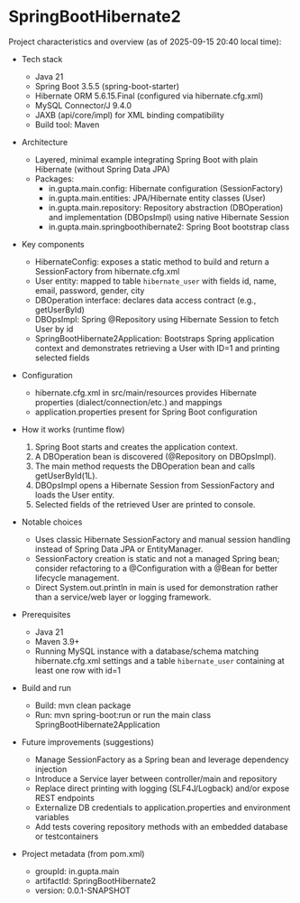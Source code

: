 # SpringBootHibernate2

Project characteristics and overview (as of 2025-09-15 20:40 local time):

- Tech stack
  - Java 21
  - Spring Boot 3.5.5 (spring-boot-starter)
  - Hibernate ORM 5.6.15.Final (configured via hibernate.cfg.xml)
  - MySQL Connector/J 9.4.0
  - JAXB (api/core/impl) for XML binding compatibility
  - Build tool: Maven

- Architecture
  - Layered, minimal example integrating Spring Boot with plain Hibernate (without Spring Data JPA)
  - Packages:
    - in.gupta.main.config: Hibernate configuration (SessionFactory)
    - in.gupta.main.entities: JPA/Hibernate entity classes (User)
    - in.gupta.main.repository: Repository abstraction (DBOperation) and implementation (DBOpsImpl) using native Hibernate Session
    - in.gupta.main.springboothibernate2: Spring Boot bootstrap class

- Key components
  - HibernateConfig: exposes a static method to build and return a SessionFactory from hibernate.cfg.xml
  - User entity: mapped to table `hibernate_user` with fields id, name, email, password, gender, city
  - DBOperation interface: declares data access contract (e.g., getUserById)
  - DBOpsImpl: Spring @Repository using Hibernate Session to fetch User by id
  - SpringBootHibernate2Application: Bootstraps Spring application context and demonstrates retrieving a User with ID=1 and printing selected fields

- Configuration
  - hibernate.cfg.xml in src/main/resources provides Hibernate properties (dialect/connection/etc.) and mappings
  - application.properties present for Spring Boot configuration

- How it works (runtime flow)
  1. Spring Boot starts and creates the application context.
  2. A DBOperation bean is discovered (@Repository on DBOpsImpl).
  3. The main method requests the DBOperation bean and calls getUserById(1L).
  4. DBOpsImpl opens a Hibernate Session from SessionFactory and loads the User entity.
  5. Selected fields of the retrieved User are printed to console.

- Notable choices
  - Uses classic Hibernate SessionFactory and manual session handling instead of Spring Data JPA or EntityManager.
  - SessionFactory creation is static and not a managed Spring bean; consider refactoring to a @Configuration with a @Bean for better lifecycle management.
  - Direct System.out.println in main is used for demonstration rather than a service/web layer or logging framework.

- Prerequisites
  - Java 21
  - Maven 3.9+
  - Running MySQL instance with a database/schema matching hibernate.cfg.xml settings and a table `hibernate_user` containing at least one row with id=1

- Build and run
  - Build: mvn clean package
  - Run: mvn spring-boot:run or run the main class SpringBootHibernate2Application

- Future improvements (suggestions)
  - Manage SessionFactory as a Spring bean and leverage dependency injection
  - Introduce a Service layer between controller/main and repository
  - Replace direct printing with logging (SLF4J/Logback) and/or expose REST endpoints
  - Externalize DB credentials to application.properties and environment variables
  - Add tests covering repository methods with an embedded database or testcontainers

- Project metadata (from pom.xml)
  - groupId: in.gupta.main
  - artifactId: SpringBootHibernate2
  - version: 0.0.1-SNAPSHOT
